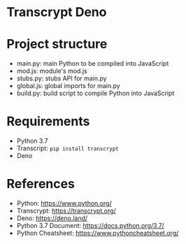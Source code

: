 Transcrypt Deno
======================

# Project structure

* main.py: main Python to be compiled into JavaScript
* mod.js: module's mod.js
* stubs.py: stubs API for main.py
* global.js: global imports for main.py
* build.py:  build script to compile Python into JavaScript

# Requirements

* Python 3.7
* Transcript: `pip install transcrypt`
* Deno

# References

* Python: https://www.python.org/
* Transcrypt: https://transcrypt.org/
* Deno: https://deno.land/
* Python 3.7 Document: https://docs.python.org/3.7/
* Python Cheatsheet: https://www.pythoncheatsheet.org/
